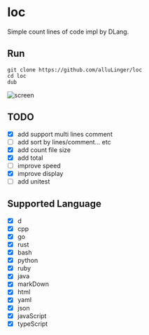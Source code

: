 # loc
Simple count lines of code impl by DLang.

## Run
```
git clone https://github.com/alluLinger/loc
cd loc
dub
```
![screen](https://user-images.githubusercontent.com/21037233/194507373-e95649b3-7765-4a73-adbe-673dad21a113.png)

## TODO
- [x] add support multi lines comment
- [ ] add sort by lines/comment... etc
- [x] add count file size
- [x] add total
- [ ] improve speed
- [x] improve display
- [ ] add unitest

## Supported Language
- [x] d
- [x] cpp
- [x] go
- [x] rust
- [x] bash
- [x] python
- [x] ruby
- [x] java
- [x] markDown
- [x] html
- [x] yaml
- [x] json
- [x] javaScript
- [x] typeScript
